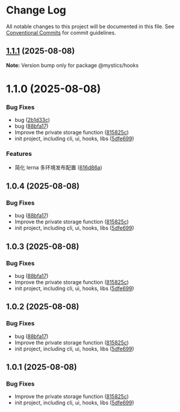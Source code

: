 # Change Log

All notable changes to this project will be documented in this file.
See [Conventional Commits](https://conventionalcommits.org) for commit guidelines.

## [1.1.1](https://github.com-afan/a-fan-l/mystics/compare/v1.0.4...v1.1.1) (2025-08-08)

**Note:** Version bump only for package @mystics/hooks





# 1.1.0 (2025-08-08)


### Bug Fixes

* bug ([2b1d33c](https://github.com-afan/a-fan-l/mystics/commit/2b1d33c58b52054fc4a60cc13bf15ff3d904ca23))
* bug ([88bfa17](https://github.com-afan/a-fan-l/mystics/commit/88bfa176db4424afc79a8a5f2106af67192752b6))
* Improve the private storage function ([815825c](https://github.com-afan/a-fan-l/mystics/commit/815825ce3b2f19f92dc9221cf76c5db851b57a3c))
* init project, including cli, ui, hooks, libs ([5dfe699](https://github.com-afan/a-fan-l/mystics/commit/5dfe699b143c3d0776624cef7df354e917376096))


### Features

* 简化 lerna 多环境发布配置 ([616d86a](https://github.com-afan/a-fan-l/mystics/commit/616d86ae53d649a9bdc9840f838f11396a88098b))





## 1.0.4 (2025-08-08)


### Bug Fixes

* bug ([88bfa17](https://github.com-afan/a-fan-l/mystics/commit/88bfa176db4424afc79a8a5f2106af67192752b6))
* Improve the private storage function ([815825c](https://github.com-afan/a-fan-l/mystics/commit/815825ce3b2f19f92dc9221cf76c5db851b57a3c))
* init project, including cli, ui, hooks, libs ([5dfe699](https://github.com-afan/a-fan-l/mystics/commit/5dfe699b143c3d0776624cef7df354e917376096))





## 1.0.3 (2025-08-08)


### Bug Fixes

* bug ([88bfa17](https://github.com-afan/a-fan-l/mystics/commit/88bfa176db4424afc79a8a5f2106af67192752b6))
* Improve the private storage function ([815825c](https://github.com-afan/a-fan-l/mystics/commit/815825ce3b2f19f92dc9221cf76c5db851b57a3c))
* init project, including cli, ui, hooks, libs ([5dfe699](https://github.com-afan/a-fan-l/mystics/commit/5dfe699b143c3d0776624cef7df354e917376096))





## 1.0.2 (2025-08-08)


### Bug Fixes

* bug ([88bfa17](https://github.com-afan/a-fan-l/mystics/commit/88bfa176db4424afc79a8a5f2106af67192752b6))
* Improve the private storage function ([815825c](https://github.com-afan/a-fan-l/mystics/commit/815825ce3b2f19f92dc9221cf76c5db851b57a3c))
* init project, including cli, ui, hooks, libs ([5dfe699](https://github.com-afan/a-fan-l/mystics/commit/5dfe699b143c3d0776624cef7df354e917376096))





## 1.0.1 (2025-08-08)


### Bug Fixes

* Improve the private storage function ([815825c](https://github.com-afan/a-fan-l/mystics/commit/815825ce3b2f19f92dc9221cf76c5db851b57a3c))
* init project, including cli, ui, hooks, libs ([5dfe699](https://github.com-afan/a-fan-l/mystics/commit/5dfe699b143c3d0776624cef7df354e917376096))
